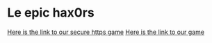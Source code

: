 # Le epic hax0rs 
 [Here is the link to our secure https game](https://lehax0rs.com)
 [Here is the link to our game](http://lehax0rs.com:8080/)
